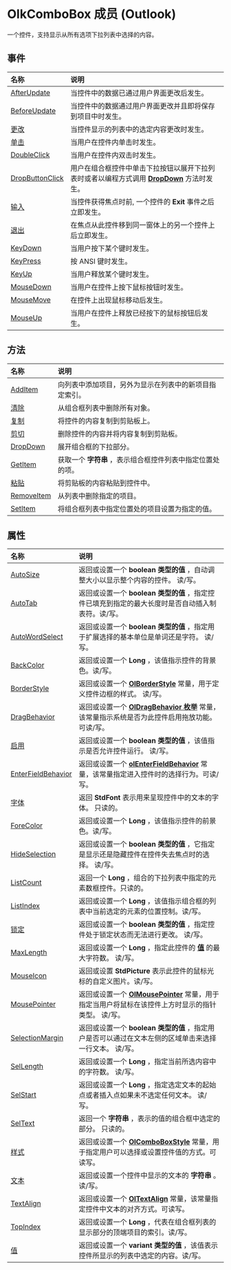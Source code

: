 
# OlkComboBox 成员 (Outlook)


一个控件，支持显示从所有选项下拉列表中选择的内容。


## 事件



|**名称**|**说明**|
|:-----|:-----|
|[AfterUpdate](d130f15a-832e-f2d1-a6f4-13edcfb5bd9d.md)|当控件中的数据已通过用户界面更改后发生。|
|[BeforeUpdate](f9c6620e-22ce-c4cb-8dc1-7a99bc8d508b.md)|当控件中的数据通过用户界面更改并且即将保存到项目中时发生。|
|[更改](bf283711-32d8-4cfc-f861-12ed2f38bcfa.md)|当控件显示的列表中的选定内容更改时发生。|
|[单击](a32e55f6-65ec-26d0-32a5-8549bf4b30d7.md)|当用户在控件内单击时发生。|
|[DoubleClick](0cafb918-e787-325a-f9ac-45cf0d8ff5d9.md)|当用户在控件内双击时发生。|
|[DropButtonClick](9de7c7b5-da6e-825e-a7de-d4419fa8fbb4.md)|用户在组合框控件中单击下拉按钮以展开下拉列表时或者以编程方式调用  **[DropDown](0414a3d2-2c3b-1ce7-e897-f667b252a521.md)** 方法时发生。|
|[输入](7d2e2d3a-2750-b9aa-d913-fcb06da2c05f.md)|当控件获得焦点时前, 一个控件的 **Exit** 事件之后立即发生。|
|[退出](ce386495-2c81-b256-c1dd-ede086f7a0f3.md)|在焦点从此控件移到同一窗体上的另一个控件上后立即发生。|
|[KeyDown](43d7718f-ce95-1a97-f65f-e3b018852e46.md)|当用户按下某个键时发生。|
|[KeyPress](ad145dce-01b9-1f4e-ecf1-43954845930b.md)|按 ANSI 键时发生。|
|[KeyUp](22f2f29c-f4ea-764a-85a0-90d11becf5dc.md)|当用户释放某个键时发生。|
|[MouseDown](7d9385c4-8c21-5ff3-ec00-789223f76072.md)|当用户在控件上按下鼠标按钮时发生。|
|[MouseMove](d0c797e7-7503-2a2f-04ef-d9315a0e8540.md)|在控件上出现鼠标移动后发生。|
|[MouseUp](6ed2b75b-10e7-48a1-6cf6-8a6ec98ec923.md)|当用户在控件上释放已经按下的鼠标按钮后发生。|

## 方法



|**名称**|**说明**|
|:-----|:-----|
|[AddItem](8670b0ba-b715-e00d-0eb9-fa7279ae52b7.md)|向列表中添加项目，另外为显示在列表中的新项目指定索引。|
|[清除](e81ed068-2418-a362-a6ed-946a7f9012d1.md)|从组合框列表中删除所有对象。|
|[复制](fd791c94-e875-a23b-53df-8739e0da3486.md)|将控件的内容复制到剪贴板上。|
|[剪切](4a0a5362-6b85-65e6-797d-9c34652c0980.md)|删除控件的内容并将内容复制到剪贴板。|
|[DropDown](0414a3d2-2c3b-1ce7-e897-f667b252a521.md)|展开组合框的下拉部分。|
|[GetItem](650fa823-fbb9-9013-86af-4f55367475c3.md)|获取一个 **字符串** ，表示组合框控件列表中指定位置处的项。|
|[粘贴](bfee86bb-622e-0b24-aa24-abb1dce79b86.md)|将剪贴板的内容粘贴到控件中。|
|[RemoveItem](3fb8d3b4-3568-0b33-0672-8cb4cea31df2.md)|从列表中删除指定的项目。|
|[SetItem](00cc1630-1423-5244-557b-acb2861401bf.md)|将组合框列表中指定位置处的项目设置为指定的值。|

## 属性



|**名称**|**说明**|
|:-----|:-----|
|[AutoSize](a7206a65-eb22-d671-3a19-2826f21f8e6f.md)|返回或设置一个 **boolean 类型的值** ，自动调整大小以显示整个内容的控件。 读/写。|
|[AutoTab](269d7e71-66df-9c88-e707-1e6a89391f50.md)|返回或设置一个 **boolean 类型的值** ，指定控件已填充到指定的最大长度时是否自动插入制表符。读/写。|
|[AutoWordSelect](b21674a0-dfd7-1c4b-acc6-40b382ec51bd.md)|返回或设置一个 **boolean 类型的值** ，指定用于扩展选择的基本单位是单词还是字符。 读/写。|
|[BackColor](f4418786-0a4b-1f15-ba2e-4aa47e3daff9.md)|返回或设置一个 **Long** ，该值指示控件的背景色。读/写。|
|[BorderStyle](4eabd32b-8cee-f3f9-b78f-a3ace877e5e7.md)|返回或设置一个 **[OlBorderStyle](fd0a6be8-8d4b-be9f-639c-cd1ea5de9c97.md)** 常量，用于定义控件边框的样式。 读/写。|
|[DragBehavior](768d8995-2f6c-5915-7fbb-46b2b3114131.md)|返回或设置一个  **[OlDragBehavior 枚举](1e8c29d4-7800-663f-fb5f-aebc2a6b89fe.md)** 常量，该常量指示系统是否为此控件启用拖放功能。可读/写。|
|[启用](cee71271-8733-07ce-9c68-cc847ecb070e.md)|返回或设置一个 **boolean 类型的值** ，该值指示是否允许控件运行。 读/写。|
|[EnterFieldBehavior](6f32944a-0a7e-d639-4944-1aa38f2e4ef4.md)|返回或设置一个  **[olEnterFieldBehavior](4f9271f9-32db-08c7-f452-12e9793d1f9b.md)** 常量，该常量指定进入控件时的选择行为。可读/写。|
|[字体](61f0c361-be8d-9ccd-8163-62596aac855c.md)|返回 **StdFont** 表示用来呈现控件中的文本的字体。 只读的。|
|[ForeColor](7480fe5f-f3d1-33ca-1714-bce6b90111b0.md)|返回或设置一个 **Long** ，该值指示控件的前景色。读/写。|
|[HideSelection](6d378717-9b9c-737a-5fdd-79e72b2538be.md)|返回或设置一个 **boolean 类型的值** ，它指定是显示还是隐藏控件在控件失去焦点时的选择。 读/写。|
|[ListCount](04fd21e1-e822-cf5f-a6ea-7c318778a163.md)|返回一个 **Long** ，组合的下拉列表中指定的元素数框控件。只读的。|
|[ListIndex](1d016281-6b41-8a6b-075c-33ff1bcde28c.md)|返回或设置一个 **Long** ，该值指示组合框的列表中当前选定的元素的位置控制。读/写。|
|[锁定](c39c4177-a7b7-fdcc-c037-5934c7638be8.md)|返回或设置一个 **boolean 类型的值** ，指定控件处于锁定状态而无法进行更改。 读/写。|
|[MaxLength](87248b73-a6c5-0cc1-a711-13922195f406.md)|返回或设置一个 **Long** ，指定此控件的 **[值](742dd2a3-d3ef-46f9-4aca-5ebe8af17356.md)** 的最大字符数。 读/写。|
|[MouseIcon](13b61207-2078-bfb5-1693-8ca2440ad3c9.md)|返回或设置 **StdPicture** 表示此控件的鼠标光标的自定义图片。读/写。|
|[MousePointer](85d1e2c3-e3d8-2339-bd38-9452761adce9.md)|返回或设置一个 **[OlMousePointer](527df8bb-000c-f108-0522-2d294858b251.md)** 常量，用于指定当用户将鼠标在该控件上方时显示的指针类型。 读/写。|
|[SelectionMargin](029f7586-9f1e-95c9-3feb-2c5a09614821.md)|返回或设置一个 **boolean 类型的值** ，指定用户是否可以通过在文本左侧的区域单击来选择一行文本。 读/写。|
|[SelLength](3cbd5016-3868-6cf9-c28c-8d692620f367.md)|返回或设置一个 **Long** ，指定当前所选内容中的字符数。 读/写。|
|[SelStart](f3141a7c-b9a5-b738-8803-9100e2283dc1.md)|返回或设置一个 **Long** ，指定选定文本的起始点或者插入点如果未不选定任何文本。 读/写。|
|[SelText](595b3e85-7d30-72bc-c1d4-b45c4492c221.md)|返回一个 **字符串** ，表示的值的组合框中选定的部分。 只读的。|
|[样式](442acfef-795c-f41a-a19e-197a3b1ca12b.md)|返回或设置一个  **[OlComboBoxStyle](8aaeceb7-3928-5691-2f4b-9c27c88ca1c8.md)** 常量，用于指定用户可以选择或设置控件值的方式。可读写。|
|[文本](385ea599-f3cb-5bed-74c0-a7cc16988175.md)|返回或设置一个控件中显示的文本的 **字符串** 。读/写。|
|[TextAlign](5dccf4c9-cef1-2f7c-4ab4-730d3c767a8e.md)|返回或设置一个  **[OlTextAlign](f79a8b30-37e0-c1e6-7414-f664dfeb0c86.md)** 常量，该常量指定控件中文本的对齐方式。可读写。|
|[TopIndex](483db226-bf25-55e6-d453-a494747ff7d9.md)|返回或设置一个 **Long** ，代表在组合框列表的显示部分的顶端项目的索引。读/写。|
|[值](742dd2a3-d3ef-46f9-4aca-5ebe8af17356.md)|返回或设置一个 **variant 类型的值** ，该值表示控件所显示的列表中选定的内容。读/写。|
